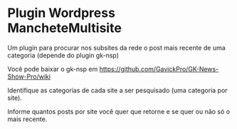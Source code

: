 # Plugin Wordpress MancheteMultisite
Um plugin para procurar nos subsites da rede o post mais recente de uma categoria (depende do plugin gk-nsp)

Você pode baixar o gk-nsp em https://github.com/GavickPro/GK-News-Show-Pro/wiki

Identifique as categorias de cada site a ser pesquisado (uma categoria por site). 

Informe quantos posts por site você quer que retorne e se quer ou não só o mais recente.

